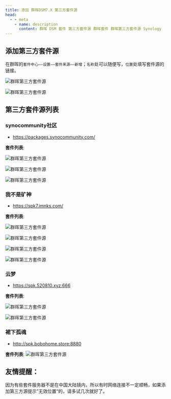 ```yaml
---
title: 添加 群晖DSM7.X 第三方套件源
head:
  - - meta
    - name: description
      content: 群晖 DSM 套件 第三方套件源 群晖套件 群晖第三方套件源 Synology
---
```


## 添加第三方套件源

在群晖的`套件中心——设置——套件来源——新增`；`名称`处可以随便写，`位置`处填写套件源的链接。

![群晖第三方套件源](https://i.theojs.cn/docs/202404302016986.png '添加 群晖DSM7.X 第三方套件源')

![群晖第三方套件源](https://i.theojs.cn/docs/202404302016576.png '添加 群晖DSM7.X 第三方套件源')

## 第三方套件源列表

### synocommunity社区

- https://packages.synocommunity.com/

**套件列表**:

![群晖第三方套件源](https://i.theojs.cn/docs/202404302023421.png 'synocommunity社区')

![群晖第三方套件源](https://i.theojs.cn/docs/202404302023343.png 'synocommunity社区')

![群晖第三方套件源](https://i.theojs.cn/docs/202404302025471.png 'synocommunity社区')

### 我不是矿神

- https://spk7.imnks.com/

**套件列表**:

![群晖第三方套件源](https://i.theojs.cn/docs/202404302027124.png '我不是矿神')

![群晖第三方套件源](https://i.theojs.cn/docs/202404302028614.png '我不是矿神')

![群晖第三方套件源](https://i.theojs.cn/docs/202404302028945.png '我不是矿神')

![群晖第三方套件源](https://i.theojs.cn/docs/202404302029725.png '我不是矿神')

### 云梦

- https://spk.520810.xyz:666

**套件列表**:

![群晖第三方套件源](https://i.theojs.cn/docs/202404302031087.png '云梦')

![群晖第三方套件源](https://i.theojs.cn/docs/202404302031609.png '云梦')

### 裙下孤魂

- http://spk.bobohome.store:8880

**套件列表**:
![群晖第三方套件源](https://i.theojs.cn/docs/202404302034660.png '裙下孤魂')

## 友情提醒：

因为有些套件服务器不是在中国大陆镜内，所以有时网络连接不一定顺畅，如果添加第三方源提示”无效位置“的，请多试几次就好了。
